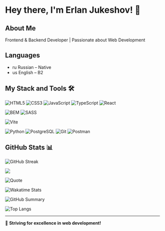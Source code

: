 # Hey there, I'm Erlan Jukeshov! 👋

## About Me
Frontend & Backend Developer | Passionate about Web Development

## Languages
- ru Russian – Native
- us English – B2

## My Stack and Tools 🛠

![HTML5](https://img.shields.io/badge/-HTML5-E34F26?style=flat-square&logo=html5&logoColor=white)
![CSS3](https://img.shields.io/badge/-CSS3-1572B6?style=flat-square&logo=css3)
![JavaScript](https://img.shields.io/badge/-JavaScript-F7DF1E?style=flat-square&logo=javascript&logoColor=black)
![TypeScript](https://img.shields.io/badge/-TypeScript-007ACC?style=flat-square&logo=typescript)
![React](https://img.shields.io/badge/-React-61DAFB?style=flat-square&logo=react&logoColor=black)
<!--![Vue.js](https://img.shields.io/badge/-Vue.js-4FC08D?style=flat-square&logo=vue.js&logoColor=white)-->
<!--!![Angular](https://img.shields.io/badge/-Angular-DD0031?style=flat-square&logo=angular&logoColor=white)-->
<!--!![Node.js](https://img.shields.io/badge/-Node.js-339933?style=flat-square&logo=node.js&logoColor=white)-->
<!--!![Next.js](https://img.shields.io/badge/-Next.js-000000?style=flat-square&logo=nextdotjs)-->
<!--!![Nest.js](https://img.shields.io/badge/-Nest.js-E0234E?style=flat-square&logo=nestjs&logoColor=white)-->
<!--!![Redux](https://img.shields.io/badge/-Redux-764ABC?style=flat-square&logo=redux)-->
![BEM](https://img.shields.io/badge/-BEM-000000?style=flat-square&logo=bem&logoColor=white)
![SASS](https://img.shields.io/badge/-SASS-CC6699?style=flat-square&logo=sass&logoColor=white)
<!--!![Tailwind CSS](https://img.shields.io/badge/-Tailwind%20CSS-38B2AC?style=flat-square&logo=tailwind-css&logoColor=white)-->
<!--!![Notion](https://img.shields.io/badge/-Notion-000000?style=flat-square&logo=notion&logoColor=white)-->
<!--!![Webpack](https://img.shields.io/badge/-Webpack-8DD6F9?style=flat-square&logo=webpack&logoColor=black)-->
![Vite](https://img.shields.io/badge/-Vite-646CFF?style=flat-square&logo=vite&logoColor=white)

![Python](https://img.shields.io/badge/-Python-3776AB?style=flat-square&logo=python&logoColor=white)
![PostgreSQL](https://img.shields.io/badge/-PostgreSQL-336791?style=flat-square&logo=postgresql)
![Git](https://img.shields.io/badge/-Git-F05032?style=flat-square&logo=git)
![Postman](https://img.shields.io/badge/-Postman-FF6C37?style=flat-square&logo=postman&logoColor=white)

## GitHub Stats 📊

![GitHub Streak](https://streak-stats.demolab.com?user=jukeshov-erlan&theme=radical)

![](https://komarev.com/ghpvc/?username=jukeshov-erlan&color=blue)

![Quote](https://quotes-github-readme.vercel.app/api?type=horizontal&theme=radical)

![Wakatime Stats](https://github-readme-stats.vercel.app/api/wakatime?username=jukeshov-erlan&theme=radical)

![GitHub Summary](https://github-profile-summary-cards.vercel.app/api/cards/profile-details?username=jukeshov-erlan&theme=radical)

![Top Langs](https://github-readme-stats.vercel.app/api/top-langs/?username=jukeshov-erlan&layout=compact&theme=radical)

---
🚀 **Striving for excellence in web development!**
